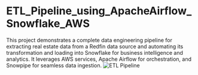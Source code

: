 # ETL_Pipeline_using_ApacheAirflow_Snowflake_AWS
This project demonstrates a complete data engineering pipeline for extracting real estate data from a Redfin data source and automating its transformation and loading into Snowflake for business intelligence and analytics. It leverages AWS services, Apache Airflow for orchestration, and Snowpipe for seamless data ingestion.
![ETL Pipeline](https://github.com/user-attachments/assets/e688faea-a71c-4c50-944e-52b4b4ad804c)
